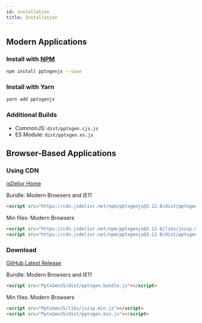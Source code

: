 ```yaml
---
id: installation
title: Installation
---
```


## Modern Applications

### Install with [NPM](https://www.npmjs.com/package/pptxgenjs)

```bash
npm install pptxgenjs --save
```

### Install with Yarn

```bash
yarn add pptxgenjs
```

### Additional Builds

- CommonJS: `dist/pptxgen.cjs.js`
- ES Module: `dist/pptxgen.es.js`

## Browser-Based Applications

### Using CDN

[jsDelivr Home](https://www.jsdelivr.com/package/npm/pptxgenjs)

Bundle: Modern Browsers and IE11

```html
<script src="https://cdn.jsdelivr.net/npm/pptxgenjs@3.12.0/dist/pptxgen.bundle.js"></script>
```

Min files: Modern Browsers

```html
<script src="https://cdn.jsdelivr.net/npm/pptxgenjs@3.12.0/libs/jszip.min.js"></script>
<script src="https://cdn.jsdelivr.net/npm/pptxgenjs@3.12.0/dist/pptxgen.min.js"></script>
```

### Download

[GitHub Latest Release](https://github.com/gitbrent/PptxGenJS/releases/latest)

Bundle: Modern Browsers and IE11

```html
<script src="PptxGenJS/dist/pptxgen.bundle.js"></script>
```

Min files: Modern Browsers

```html
<script src="PptxGenJS/libs/jszip.min.js"></script>
<script src="PptxGenJS/dist/pptxgen.min.js"></script>
```
